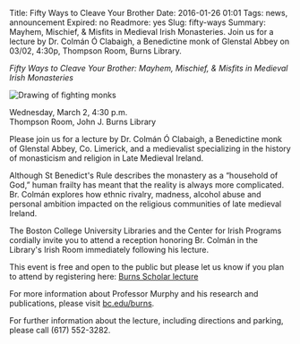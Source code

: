 Title: Fifty Ways to Cleave Your Brother
Date: 2016-01-26 01:01 
Tags: news, announcement
Expired: no 
Readmore: yes
Slug: fifty-ways
Summary: Mayhem, Mischief, & Misfits in Medieval Irish Monasteries. Join us for a lecture by Dr. Colmán Ó Clabaigh, a Benedictine monk of Glenstal Abbey on 03/02, 4:30p, Thompson Room, Burns Library.


<p><em>Fifty Ways to Cleave Your Brother: Mayhem, Mischief, & Misfits in Medieval Irish Monasteries</em></p>

<img src="/theme/img/news/2016-01/monks.jpg" alt="Drawing of fighting monks" class="float_right">


<p>Wednesday, March 2, 4:30 p.m. <br />
Thompson Room, John J. Burns Library</p>

<p>Please join us for a lecture by Dr. Colmán Ó Clabaigh, a Benedictine monk of Glenstal Abbey, Co. Limerick, and a medievalist specializing in the history of monasticism and religion in Late Medieval Ireland.</p>

<p>Although St Benedict's Rule describes the monastery as a “household of God,” human frailty has meant that the reality is always more complicated. Br. Colmán explores how ethnic rivalry, madness, alcohol abuse and personal ambition impacted on the religious communities of late medieval Ireland.</p>

<p>The Boston College University Libraries and the Center for Irish Programs cordially invite you to attend a reception honoring Br. Colmán in the Library's Irish Room immediately following his lecture.</p>

<p>This event is free and open to the public but please let us know if you plan to attend by registering here: <a href="https://docs.google.com/forms/d/1J7LOV7dcQUR5UHG1F_VChajnPXRxZAW7BktaNwPIAcA/viewform" target="_blank">Burns Scholar lecture</a></p>

<p>For more information about Professor Murphy and his research and publications, please visit <a href="http://www.bc.edu/burns" target="_blank">bc.edu/burns</a>.</p>

<p>For further information about the lecture, including directions and parking, please call (617) 552-3282.</p>



<!-- USEFUL CUT AND PASTE STUFF.

<img src="/theme/img/news/2016-01/monks.jpg" alt="Drawing of fighting monks" class="float_left">

<img src="/theme/img/news/201X-XX/XXXX.png" alt="words" class="float_right">

<a href="#" target="_blank">

-->